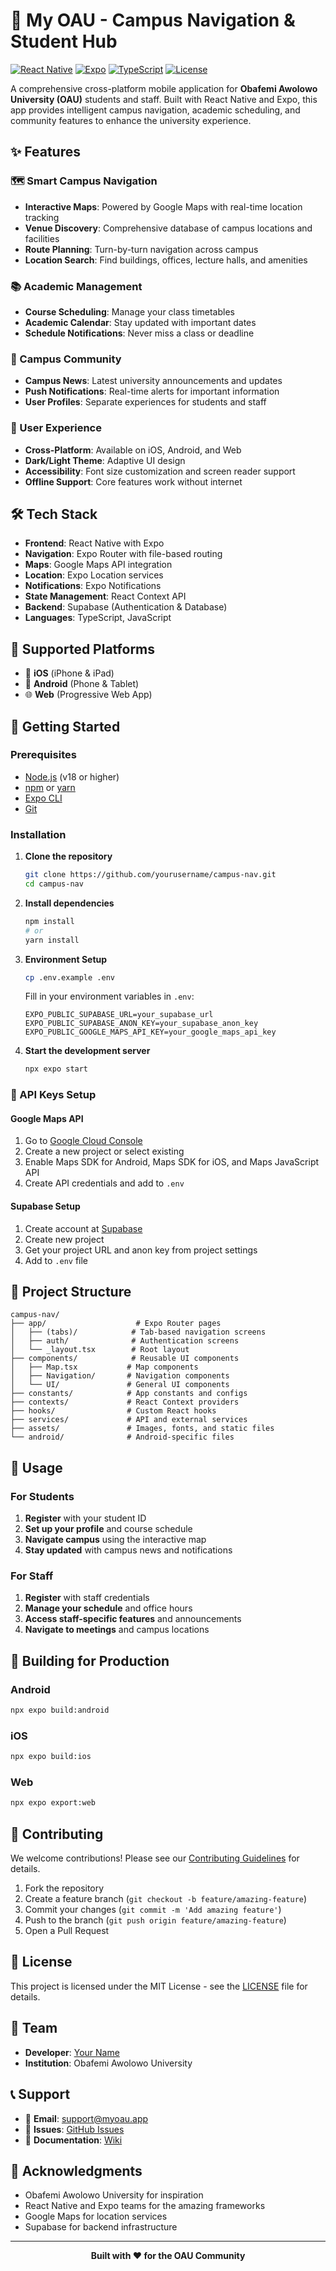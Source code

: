 # 🏫 My OAU - Campus Navigation & Student Hub

[![React Native](https://img.shields.io/badge/React%20Native-0.74-blue.svg)](https://reactnative.dev/)
[![Expo](https://img.shields.io/badge/Expo-51-black.svg)](https://expo.dev/)
[![TypeScript](https://img.shields.io/badge/TypeScript-5.3-blue.svg)](https://www.typescriptlang.org/)
[![License](https://img.shields.io/badge/License-MIT-green.svg)](LICENSE)

A comprehensive cross-platform mobile application for **Obafemi Awolowo University (OAU)** students and staff. Built with React Native and Expo, this app provides intelligent campus navigation, academic scheduling, and community features to enhance the university experience.

## ✨ Features

### 🗺️ Smart Campus Navigation
- **Interactive Maps**: Powered by Google Maps with real-time location tracking
- **Venue Discovery**: Comprehensive database of campus locations and facilities
- **Route Planning**: Turn-by-turn navigation across campus
- **Location Search**: Find buildings, offices, lecture halls, and amenities

### 📚 Academic Management
- **Course Scheduling**: Manage your class timetables
- **Academic Calendar**: Stay updated with important dates
- **Schedule Notifications**: Never miss a class or deadline

### 📰 Campus Community
- **Campus News**: Latest university announcements and updates
- **Push Notifications**: Real-time alerts for important information
- **User Profiles**: Separate experiences for students and staff

### 🎨 User Experience
- **Cross-Platform**: Available on iOS, Android, and Web
- **Dark/Light Theme**: Adaptive UI design
- **Accessibility**: Font size customization and screen reader support
- **Offline Support**: Core features work without internet

## 🛠️ Tech Stack

- **Frontend**: React Native with Expo
- **Navigation**: Expo Router with file-based routing
- **Maps**: Google Maps API integration
- **Location**: Expo Location services
- **Notifications**: Expo Notifications
- **State Management**: React Context API
- **Backend**: Supabase (Authentication & Database)
- **Languages**: TypeScript, JavaScript

## 📱 Supported Platforms

- 📱 **iOS** (iPhone & iPad)
- 🤖 **Android** (Phone & Tablet)
- 🌐 **Web** (Progressive Web App)

## 🚀 Getting Started

### Prerequisites

- [Node.js](https://nodejs.org/) (v18 or higher)
- [npm](https://www.npmjs.com/) or [yarn](https://yarnpkg.com/)
- [Expo CLI](https://docs.expo.dev/get-started/installation/)
- [Git](https://git-scm.com/)

### Installation

1. **Clone the repository**
   ```bash
   git clone https://github.com/yourusername/campus-nav.git
   cd campus-nav
   ```

2. **Install dependencies**
   ```bash
   npm install
   # or
   yarn install
   ```

3. **Environment Setup**
   ```bash
   cp .env.example .env
   ```
   
   Fill in your environment variables in `.env`:
   ```env
   EXPO_PUBLIC_SUPABASE_URL=your_supabase_url
   EXPO_PUBLIC_SUPABASE_ANON_KEY=your_supabase_anon_key
   EXPO_PUBLIC_GOOGLE_MAPS_API_KEY=your_google_maps_api_key
   ```

4. **Start the development server**
   ```bash
   npx expo start
   ```

### 🔑 API Keys Setup

#### Google Maps API
1. Go to [Google Cloud Console](https://console.cloud.google.com/)
2. Create a new project or select existing
3. Enable Maps SDK for Android, Maps SDK for iOS, and Maps JavaScript API
4. Create API credentials and add to `.env`

#### Supabase Setup
1. Create account at [Supabase](https://supabase.com/)
2. Create new project
3. Get your project URL and anon key from project settings
4. Add to `.env` file

## 📁 Project Structure

```
campus-nav/
├── app/                    # Expo Router pages
│   ├── (tabs)/            # Tab-based navigation screens
│   ├── auth/              # Authentication screens
│   └── _layout.tsx        # Root layout
├── components/            # Reusable UI components
│   ├── Map.tsx           # Map components
│   ├── Navigation/       # Navigation components
│   └── UI/               # General UI components
├── constants/            # App constants and configs
├── contexts/             # React Context providers
├── hooks/                # Custom React hooks
├── services/             # API and external services
├── assets/               # Images, fonts, and static files
└── android/              # Android-specific files
```

## 🎯 Usage

### For Students
1. **Register** with your student ID
2. **Set up your profile** and course schedule
3. **Navigate campus** using the interactive map
4. **Stay updated** with campus news and notifications

### For Staff
1. **Register** with staff credentials
2. **Manage your schedule** and office hours
3. **Access staff-specific features** and announcements
4. **Navigate to meetings** and campus locations

## 🚀 Building for Production

### Android
```bash
npx expo build:android
```

### iOS
```bash
npx expo build:ios
```

### Web
```bash
npx expo export:web
```

## 🤝 Contributing

We welcome contributions! Please see our [Contributing Guidelines](CONTRIBUTING.md) for details.

1. Fork the repository
2. Create a feature branch (`git checkout -b feature/amazing-feature`)
3. Commit your changes (`git commit -m 'Add amazing feature'`)
4. Push to the branch (`git push origin feature/amazing-feature`)
5. Open a Pull Request

## 📄 License

This project is licensed under the MIT License - see the [LICENSE](LICENSE) file for details.

## 👥 Team

- **Developer**: [Your Name](https://github.com/yourusername)
- **Institution**: Obafemi Awolowo University

## 📞 Support

- 📧 **Email**: support@myoau.app
- 🐛 **Issues**: [GitHub Issues](https://github.com/yourusername/campus-nav/issues)
- 📖 **Documentation**: [Wiki](https://github.com/yourusername/campus-nav/wiki)

## 🙏 Acknowledgments

- Obafemi Awolowo University for inspiration
- React Native and Expo teams for the amazing frameworks
- Google Maps for location services
- Supabase for backend infrastructure

---

<div align="center">
  <strong>Built with ❤️ for the OAU Community</strong>
</div>


